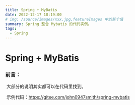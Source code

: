 ```yaml
---
title: Spring + MyBatis
date: 2022-12-17 18:19:00
# img: /source/images/xxx.jpg,featureImages 中的某个值
summary: Spring 整合 Mybatis 的代码实例。
tags:
  - Spring
---
```

# Spring + MyBatis

### 前言：

​	大部分的说明其实都可以在代码里找到。

​	示例代码：https://gitee.com/john0947smith/spring-mybatis